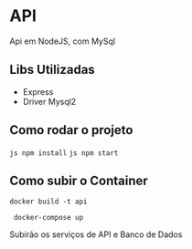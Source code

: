 # API
Api em NodeJS, com MySql

## Libs Utilizadas
* Express
* Driver Mysql2

## Como rodar o projeto

```js npm install```
```js npm start```

## Como subir o Container

```docker build -t api```

``` docker-compose up```

Subirão os serviços de API e Banco de Dados



